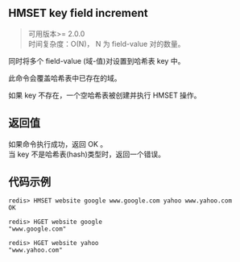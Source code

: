 ## HMSET key field increment
>可用版本>= 2.0.0<br/>
>时间复杂度：O(N)， N 为 field-value 对的数量。

同时将多个 field-value (域-值)对设置到哈希表 key 中。

此命令会覆盖哈希表中已存在的域。

如果 key 不存在，一个空哈希表被创建并执行 HMSET 操作。



## 返回值

如果命令执行成功，返回 OK 。<br/>
当 key 不是哈希表(hash)类型时，返回一个错误。

## 代码示例

```shell script
redis> HMSET website google www.google.com yahoo www.yahoo.com
OK

redis> HGET website google
"www.google.com"

redis> HGET website yahoo
"www.yahoo.com"
```